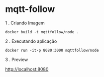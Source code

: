 # mqtt-follow

1 . Criando Imagem

```
docker build -t mqttfollow/node .
```

2 . Executando aplicação

```
docker run -it-p 8080:3000 mqttfollow/node
```

3 . Preview

[http://localhost:8080](http://localhost:8080)
